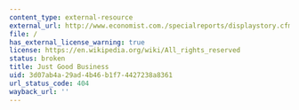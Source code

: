 ```yaml
---
content_type: external-resource
external_url: http://www.economist.com./specialreports/displaystory.cfm?story_id=10491077
file: /
has_external_license_warning: true
license: https://en.wikipedia.org/wiki/All_rights_reserved
status: broken
title: Just Good Business
uid: 3d07ab4a-29ad-4b46-b1f7-4427238a8361
url_status_code: 404
wayback_url: ''
---
```

